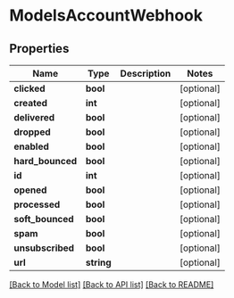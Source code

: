 # ModelsAccountWebhook

## Properties
Name | Type | Description | Notes
------------ | ------------- | ------------- | -------------
**clicked** | **bool** |  | [optional] 
**created** | **int** |  | [optional] 
**delivered** | **bool** |  | [optional] 
**dropped** | **bool** |  | [optional] 
**enabled** | **bool** |  | [optional] 
**hard_bounced** | **bool** |  | [optional] 
**id** | **int** |  | [optional] 
**opened** | **bool** |  | [optional] 
**processed** | **bool** |  | [optional] 
**soft_bounced** | **bool** |  | [optional] 
**spam** | **bool** |  | [optional] 
**unsubscribed** | **bool** |  | [optional] 
**url** | **string** |  | [optional] 

[[Back to Model list]](../README.md#documentation-for-models) [[Back to API list]](../README.md#documentation-for-api-endpoints) [[Back to README]](../README.md)


